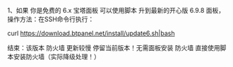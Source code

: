 1、如果 你是免费的 6.x 宝塔面板 可以使用脚本 升到最新的开心版 6.9.8 面板，操作方法：在SSH命令行执行：

curl https://download.btpanel.net/install/update6.sh|bash

结束：该版本 防火墙 更新较慢 停留当前版本！无需面板安装 防火墙 直接使用脚本安装防火墙（实际降级处理！）
